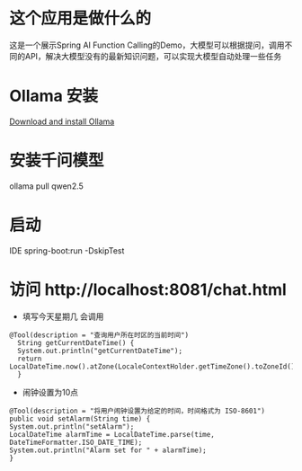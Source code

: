 # 这个应用是做什么的
这是一个展示Spring AI Function Calling的Demo，大模型可以根据提问，调用不同的API，解决大模型没有的最新知识问题，可以实现大模型自动处理一些任务
# Ollama 安装
[Download and install Ollama](https://ollama.com/download)
# 安装千问模型
ollama pull qwen2.5
# 启动
IDE spring-boot:run -DskipTest
# 访问 http://localhost:8081/chat.html
- 填写今天星期几
会调用
```
@Tool(description = "查询用户所在时区的当前时间")
  String getCurrentDateTime() {
  System.out.println("getCurrentDateTime");
  return LocalDateTime.now().atZone(LocaleContextHolder.getTimeZone().toZoneId()).toString();
  }
```

- 闹钟设置为10点
```
@Tool(description = "将用户闹钟设置为给定的时间，时间格式为 ISO-8601")
public void setAlarm(String time) {
System.out.println("setAlarm");
LocalDateTime alarmTime = LocalDateTime.parse(time, DateTimeFormatter.ISO_DATE_TIME);
System.out.println("Alarm set for " + alarmTime);
}
```